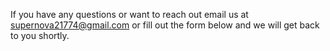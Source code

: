 If you have any questions or  want to reach out email us at [supernova21774@gmail.com](mailto:supernova21774@gmail.com) or fill out the form below and we will get back to you shortly.